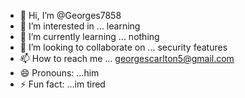 - 👋 Hi, I’m @Georges7858
- 👀 I’m interested in ... learning 
- 🌱 I’m currently learning ... nothing 
- 💞️ I’m looking to collaborate on ... security features 
- 📫 How to reach me ... georgescarlton5@gmail.com
- 😄 Pronouns: ...him
- ⚡ Fun fact: ...im tired

<!---
Georges7858/Georges7858 is a ✨ special ✨ repository because its `README.md` (this file) appears on your GitHub profile.
You can click the Preview link to take a look at your changes.
--->
